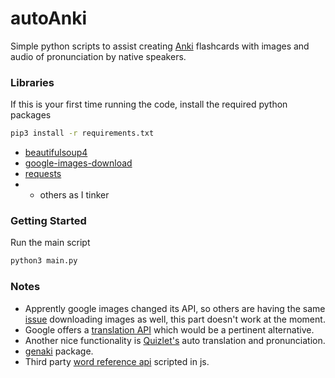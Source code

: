 # autoAnki
Simple python scripts to assist creating [Anki](https://apps.ankiweb.net/) flashcards with images and audio of pronunciation by native speakers. 

### Libraries
If this is your first time running the code, install the required python packages

```bash
pip3 install -r requirements.txt
```

- [beautifulsoup4](https://www.crummy.com/software/BeautifulSoup/bs4/doc/)
- [google-images-download](https://google-images-download.readthedocs.io/en/latest/index.html)
- [requests](https://requests.readthedocs.io/en/master/)
- + others as I tinker

### Getting Started

Run the main script

```bash
python3 main.py
```

### Notes

- Apprently google images changed its API, so others are having the same [issue](https://github.com/hardikvasa/google-images-download/issues/302) downloading images as well, this part doesn't work at the moment.  
- Google offers a [translation API](https://cloud.google.com/translate/docs/basic/setup-basic) which would be a pertinent alternative.
- Another nice functionality is [Quizlet's](https://quizlet.com/) auto translation and pronunciation. 
- [genaki](https://github.com/kerrickstaley/genanki) package.
- Third party [word reference api](https://github.com/fega/wordreference-api) scripted in js.
